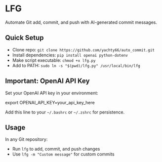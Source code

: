 # LFG 

Automate Git add, commit, and push with AI-generated commit messages.

## Quick Setup

- Clone repo: `git clone https://github.com/yachty66/auto_commit.git`
- Install dependencies: `pip install openai python-dotenv`
- Make script executable: `chmod +x lfg.py`
- Add to PATH: `sudo ln -s "$(pwd)/lfg.py" /usr/local/bin/lfg`

## Important: OpenAI API Key

Set your OpenAI API key in your environment:

export OPENAI_API_KEY=your_api_key_here

Add this line to your `~/.bashrc` or `~/.zshrc` for persistence.

## Usage

In any Git repository:
- Run `lfg` to add, commit, and push changes
- Use `lfg -m "Custom message"` for custom commits